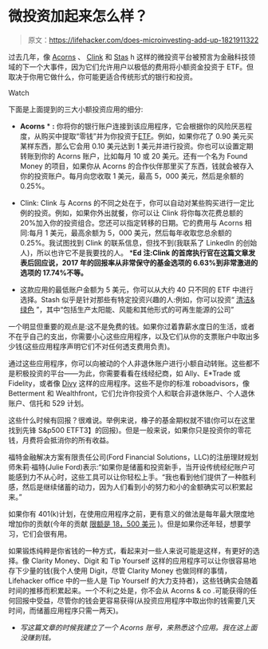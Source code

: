 # 微投资加起来怎么样？

> 原文：<https://lifehacker.com/does-microinvesting-add-up-1821911322>

过去几年，像 [Acorns](https://www.acorns.com/) 、 [Clink](https://clink.com/) 和 [Stas](https://www.stashinvest.com/) h 这样的微投资平台被预言为金融科技领域的下一个大事件，因为它们允许用户以极低的费用将小额资金投资于 ETF。但取决于你用它做什么，你可能更适合传统形式的银行和投资。

Watch

下面是上面提到的三大小额投资应用的细分:

*   **Acorns** * **:** 你将你的银行账户连接到该应用程序，它会根据你的风险厌恶程度，从购买中提取“零钱”并为你投资于[ETF](https://www.acorns.com/support/what-is-a-prospectus/)。例如，如果你花了 0.90 美元买某样东西，那么它会用 0.10 美元达到 1 美元并进行投资。你也可以设置定期转账到你的 Acorns 账户，比如每月 10 或 20 美元。还有一个名为 Found Money 的项目，如果你从 Acorns 的合作伙伴那里买了东西，钱就会被存入你的投资账户。每月向您收取 1 美元，最高 5，000 美元，然后是余额的 0.25%。

*   Clink: Clink 与 Acorns 的不同之处在于，你可以自动对某些购买进行一定比例的投资。例如，如果你外出就餐，你可以让 Clink 将你每次花费总额的 20%加入你的投资组合。您还可以指定转移的日期。它的费用与 Acorns 相同:每月 1 美元，最高余额为 5，000 美元，然后每年收取您总余额的 0.25%。我试图找到 Clink 的联系信息，但找不到(我联系了 LinkedIn 的创始人)，所以也许它不是我要找的人。 ***Ed 注:Clink 的首席执行官在这篇文章发表后回应说，2017 年的回报率从非常保守的基金选项的 6.63%到非常激进的选项的 17.74%不等。**
*   这款应用的最低账户金额为 5 美元，你可以从大约 40 只不同的 ETF 中进行选择。Stash 似乎是针对那些有特定投资兴趣的人:例如，你可以投资“ [清洁&绿色](https://www.stashinvest.com/investments) ”，其中“包括生产太阳能、风能和其他形式的可再生能源的公司”

一个明显但重要的观点是:这不是免费的钱。如果你过着靠薪水度日的生活，或者不在乎自己的支出，你需要小心这些应用程序，以及它们从你的支票账户中取出多少钱(这些应用程序声明它们不对任何透支费用负责)。

通过这些应用程序，你可以向被动的个人非退休账户进行小额自动转账。这些都不是积极投资的平台——为此，你需要看看在线经纪商，如 Ally、E*Trade 或 Fidelity，或者像 [Divy](https://divy.com/) 这样的应用程序。这些不是你的标准 roboadvisors，像 Betterment 和 Wealthfront，它们允许你投资个人和联合非退休账户、个人退休账户、信托和 529 计划。

这些什么时候有回报？很难说。举例来说，橡子的基金期权就不错(你可以在这里找到先锋 S&p500 ETFT3】的回报)。但是一般来说，如果你只是投资你的零花钱，月费将会抵消你的所有收益。

福特金融解决方案有限责任公司(Ford Financial Solutions，LLC)的注册理财规划师朱莉·福特(Julie Ford)表示:“如果你是储蓄和投资新手，当开设传统经纪账户可能感到力不从心时，这些工具可以让你轻松上手。“我也看到他们提供了一种胜利感，然后是继续储蓄的动力，因为人们看到小的努力和小的金额确实可以积累起来。”

如果你有 401(k)计划，在使用应用程序之前，更有意义的做法是每年最大限度地增加你的贡献(今年的贡献 [限额是 18，500 美元](https://www.irs.gov/retirement-plans/plan-participant-employee/retirement-topics-401k-and-profit-sharing-plan-contribution-limits) )。但是如果你还年轻，想要学习，它们会很有用。

如果锻炼纯粹是你省钱的一种方式，看起来对一些人来说可能是这样，有更好的选择。像 Clarity Money、Digit 和 Tip Yourself 这样的应用程序可以让你很容易地存下少量的钱(我个人使用 Digit，尽管 Clarity Money 也做同样的事情，Lifehacker office 中的一些人是 Tip Yourself 的大力支持者)，这些钱确实会随着时间的推移而积累起来。一个不利之处是，你不会从 Acorns & co .可能获得的任何回报中受益，尽管你的钱会更容易获得(从投资应用程序中取出你的钱需要几天时间，而储蓄应用程序只需一两天)。

* *写这篇文章的时候我建立了一个 Acorns 账号，来熟悉这个应用。我在这上面没赚到钱。*